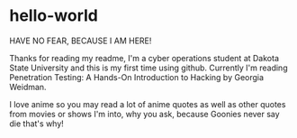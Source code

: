 # hello-world

HAVE NO FEAR, BECAUSE I AM HERE!

Thanks for reading my readme, I'm a cyber operations student at Dakota State University and this is my first time using github. Currently I'm reading Penetration Testing: A Hands-On Introduction to Hacking by Georgia Weidman.

I love anime so you may read a lot of anime quotes as well as other quotes from movies or shows I'm into, why you ask, because Goonies never say die that's why!
